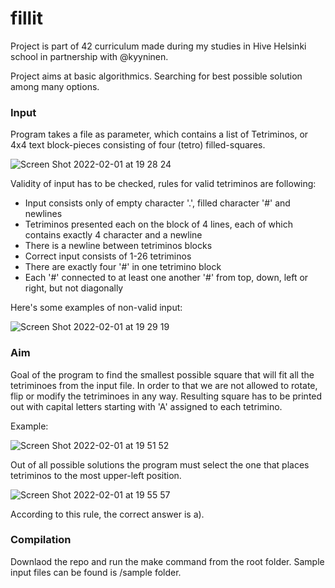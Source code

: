 # fillit
Project is part of 42 curriculum made during my studies in Hive Helsinki school in partnership with @kyyninen. 

Project aims at basic algorithmics. Searching for best possible solution among many options. 

### Input

Program takes a file as parameter, which contains a list of Tetriminos, or 4x4 text block-pieces consisting of four (tetro) filled-squares. 

![Screen Shot 2022-02-01 at 19 28 24](https://user-images.githubusercontent.com/7693793/152025426-c9457221-23a4-40e5-828d-82abbf72a87e.png)

Validity of input has to be checked, rules for valid tetriminos are following: 

* Input consists only of empty character '.', filled character '#' and newlines
* Tetriminos presented each on the block of 4 lines, each of which contains exactly 4 character and a newline
* There is a newline between tetriminos blocks
* Correct input consists of 1-26 tetriminos
* There are exactly four '#' in one tetrimino block
* Each '#' connected to at least one another '#' from top, down, left or right, but not diagonally



Here's some examples of non-valid input: 

![Screen Shot 2022-02-01 at 19 29 19](https://user-images.githubusercontent.com/7693793/152025392-48495296-a727-4593-8275-de9cc58011b3.png)


### Aim

Goal of the program to find the smallest possible square that will fit all the tetriminoes from the input file. In order to that we are not allowed to rotate, flip or modify the tetriminoes in any way. Resulting square has to be printed out with capital letters starting with 'A' assigned to each tetrimino. 

Example: 

![Screen Shot 2022-02-01 at 19 51 52](https://user-images.githubusercontent.com/7693793/152025342-0baa0ef8-3214-4c36-9c57-d5c9256cc8df.png)

Out of all possible solutions the program must select the one that places tetriminos to the most upper-left position. 

![Screen Shot 2022-02-01 at 19 55 57](https://user-images.githubusercontent.com/7693793/152025291-7a9716de-b811-4e4b-96a9-e3134a3e2006.png)


According to this rule, the correct answer is a). 

### Compilation 

Downlaod the repo and run the make command from the root folder. Sample input files can be found is /sample folder. 
